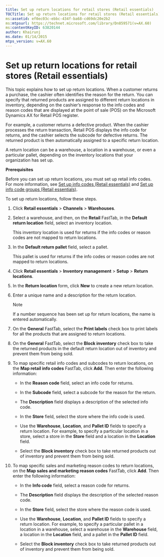 ```yaml
---
title: Set up return locations for retail stores (Retail essentials)
TOCTitle: Set up return locations for retail stores (Retail essentials)
ms:assetid: ef0ec03c-ebbc-434f-ba68-cd69dc20e2b2
ms:mtpsurl: https://technet.microsoft.com/library/Dn859571(v=AX.60)
ms:contentKeyID: 63820144
author: Khairunj
ms.date: 01/14/2015
mtps_version: v=AX.60
---
```


# Set up return locations for retail stores (Retail essentials) 


This topic explains how to set up return locations. When a customer returns a purchase, the cashier often identifies the reason for the return. You can specify that returned products are assigned to different return locations in inventory, depending on the cashier’s response to the info codes and reason codes that are displayed at the point of sale (POS) on the Microsoft Dynamics AX for Retail POS register.

For example, a customer returns a defective product. When the cashier processes the return transaction, Retail POS displays the info code for returns, and the cashier selects the subcode for defective returns. The returned product is then automatically assigned to a specific return location.

A return location can be a warehouse, a location in a warehouse, or even a particular pallet, depending on the inventory locations that your organization has set up.

**Prerequisites**

Before you can set up return locations, you must set up retail info codes. For more information, see [Set up info codes (Retail essentials)](set-up-info-codes-retail-essentials.md) and [Set up info code groups (Retail essentials)](set-up-info-code-groups-retail-essentials.md).

To set up return locations, follow these steps.

1.  Click **Retail essentials** \> **Channels** \> **Warehouses**.

2.  Select a warehouse, and then, on the **Retail** FastTab, in the **Default return location** field, select an inventory location.
    
    This inventory location is used for returns if the info codes or reason codes are not mapped to return locations.

3.  In the **Default return pallet** field, select a pallet.
    
    This pallet is used for returns if the info codes or reason codes are not mapped to return locations.

4.  Click **Retail essentials** \> **Inventory management** \> **Setup** \> **Return locations**.

5.  In the **Return location** form, click **New** to create a new return location.

6.  Enter a unique name and a description for the return location.
    

    > [!NOTE]
    > <P>If a number sequence has been set up for return locations, the name is entered automatically.</P>



7.  On the **General** FastTab, select the **Print labels** check box to print labels for all the products that are assigned to return locations.

8.  On the **General** FastTab, select the **Block inventory** check box to take the returned products in the default return location out of inventory and prevent them from being sold.

9.  To map specific retail info codes and subcodes to return locations, on the **Map retail info codes** FastTab, click **Add**. Then enter the following information:
    
      - In the **Reason code** field, select an info code for returns.
    
      - In the **Subcode** field, select a subcode for the reason for the return.
    
      - The **Description** field displays a description of the selected info code.
    
      - In the **Store** field, select the store where the info code is used.
    
      - Use the **Warehouse**, **Location**, and **Pallet ID** fields to specify a return location. For example, to specify a particular location in a store, select a store in the **Store** field and a location in the **Location** field.
    
      - Select the **Block inventory** check box to take returned products out of inventory and prevent them from being sold.

10. To map specific sales and marketing reason codes to return locations, on the **Map sales and marketing reason codes** FastTab, click **Add**. Then enter the following information:
    
      - In the **Info code** field, select a reason code for returns.
    
      - The **Description** field displays the description of the selected reason code.
    
      - In the **Store** field, select the store where the reason code is used.
    
      - Use the **Warehouse**, **Location**, and **Pallet ID** fields to specify a return location. For example, to specify a particular pallet in a location in a warehouse, select a warehouse in the **Warehouse** field, a location in the **Location** field, and a pallet in the **Pallet ID** field.
    
      - Select the **Block inventory** check box to take returned products out of inventory and prevent them from being sold.

  



